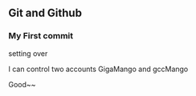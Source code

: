 ## Git and Github

### My First commit

setting over 

I can control two accounts GigaMango and gccMango 

Good~~